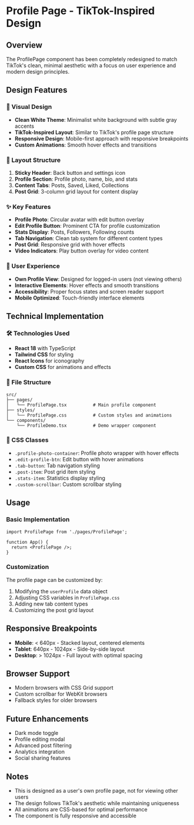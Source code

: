 # Profile Page - TikTok-Inspired Design

## Overview
The ProfilePage component has been completely redesigned to match TikTok's clean, minimal aesthetic with a focus on user experience and modern design principles.

## Design Features

### 🎨 Visual Design
- **Clean White Theme**: Minimalist white background with subtle gray accents
- **TikTok-Inspired Layout**: Similar to TikTok's profile page structure
- **Responsive Design**: Mobile-first approach with responsive breakpoints
- **Custom Animations**: Smooth hover effects and transitions

### 📱 Layout Structure
1. **Sticky Header**: Back button and settings icon
2. **Profile Section**: Profile photo, name, bio, and stats
3. **Content Tabs**: Posts, Saved, Liked, Collections
4. **Post Grid**: 3-column grid layout for content display

### ✨ Key Features
- **Profile Photo**: Circular avatar with edit button overlay
- **Edit Profile Button**: Prominent CTA for profile customization
- **Stats Display**: Posts, Followers, Following counts
- **Tab Navigation**: Clean tab system for different content types
- **Post Grid**: Responsive grid with hover effects
- **Video Indicators**: Play button overlay for video content

### 🎯 User Experience
- **Own Profile View**: Designed for logged-in users (not viewing others)
- **Interactive Elements**: Hover effects and smooth transitions
- **Accessibility**: Proper focus states and screen reader support
- **Mobile Optimized**: Touch-friendly interface elements

## Technical Implementation

### 🛠️ Technologies Used
- **React 18** with TypeScript
- **Tailwind CSS** for styling
- **React Icons** for iconography
- **Custom CSS** for animations and effects

### 📁 File Structure
```
src/
├── pages/
│   └── ProfilePage.tsx          # Main profile component
├── styles/
│   └── ProfilePage.css          # Custom styles and animations
└── components/
    └── ProfileDemo.tsx          # Demo wrapper component
```

### 🎨 CSS Classes
- `.profile-photo-container`: Profile photo wrapper with hover effects
- `.edit-profile-btn`: Edit button with hover animations
- `.tab-button`: Tab navigation styling
- `.post-item`: Post grid item styling
- `.stats-item`: Statistics display styling
- `.custom-scrollbar`: Custom scrollbar styling

## Usage

### Basic Implementation
```tsx
import ProfilePage from './pages/ProfilePage';

function App() {
  return <ProfilePage />;
}
```

### Customization
The profile page can be customized by:
1. Modifying the `userProfile` data object
2. Adjusting CSS variables in `ProfilePage.css`
3. Adding new tab content types
4. Customizing the post grid layout

## Responsive Breakpoints
- **Mobile**: < 640px - Stacked layout, centered elements
- **Tablet**: 640px - 1024px - Side-by-side layout
- **Desktop**: > 1024px - Full layout with optimal spacing

## Browser Support
- Modern browsers with CSS Grid support
- Custom scrollbar for WebKit browsers
- Fallback styles for older browsers

## Future Enhancements
- Dark mode toggle
- Profile editing modal
- Advanced post filtering
- Analytics integration
- Social sharing features

## Notes
- This is designed as a user's own profile page, not for viewing other users
- The design follows TikTok's aesthetic while maintaining uniqueness
- All animations are CSS-based for optimal performance
- The component is fully responsive and accessible
